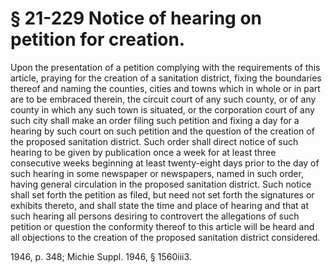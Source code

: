 # § 21-229 Notice of hearing on petition for creation.

<p>Upon the presentation of a petition complying with the requirements of this article, praying for the creation of a sanitation district, fixing the boundaries thereof and naming the counties, cities and towns which in whole or in part are to be embraced therein, the circuit court of any such county, or of any county in which any such town is situated, or the corporation court of any such city shall make an order filing such petition and fixing a day for a hearing by such court on such petition and the question of the creation of the proposed sanitation district. Such order shall direct notice of such hearing to be given by publication once a week for at least three consecutive weeks beginning at least twenty-eight days prior to the day of such hearing in some newspaper or newspapers, named in such order, having general circulation in the proposed sanitation district. Such notice shall set forth the petition as filed, but need not set forth the signatures or exhibits thereto, and shall state the time and place of hearing and that at such hearing all persons desiring to controvert the allegations of such petition or question the conformity thereof to this article will be heard and all objections to the creation of the proposed sanitation district considered.</p><p>1946, p. 348; Michie Suppl. 1946, § 1560iii3.</p>
